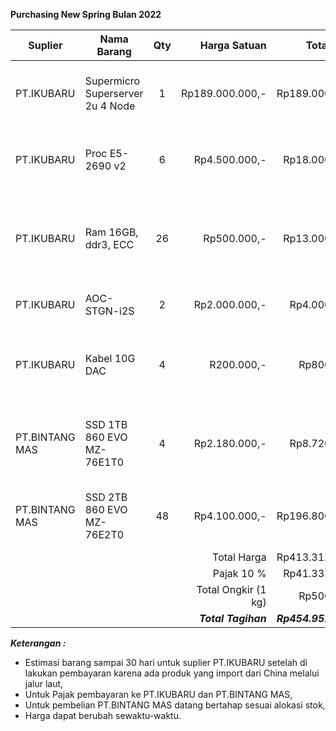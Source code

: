 **Purchasing New Spring Bulan 2022**

| Suplier        | Nama Barang                      | Qty |        Harga Satuan |           Total Harga | Keterangan                                          |
| -------------- | -------------------------------- | :-: | ------------------: | --------------------: | --------------------------------------------------- |
| PT.IKUBARU     | Supermicro Superserver 2u 4 Node |  1  |     Rp189.000.000,- |       Rp189.000.000,- | Tambahan Compute Kridosono dari total 3 compute     |
| PT.IKUBARU     | Proc E5-2690 v2                  |  6  |       Rp4.500.000,- |        Rp18.000.000,- | Mengganti Prosesor node storage 5 dan node6         |
| PT.IKUBARU     | Ram 16GB, ddr3, ECC              | 26  |         Rp500.000,- |        Rp13.000.000,- | Menambah Memory Ceph menjadi 208GB per Node Storage |
| PT.IKUBARU     | AOC-STGN-i2S                     |  2  |       Rp2.000.000,- |         Rp4.000.000,- | Card 10 G per node 1 pcs                            |
| PT.IKUBARU     | Kabel 10G DAC                    |  4  |          R200.000,- |           Rp800.000,- | Kabel 10G per node 2pcs 2Meter (Merk Lokal).        |
| PT.BINTANG MAS | SSD 1TB 860 EVO MZ-76E1T0        |  4  |       Rp2.180.000,- |         Rp8.720.000,- | Untuk OS Node Storage tanpa raid1, per node 2pcs    |
| PT.BINTANG MAS | SSD 2TB 860 EVO MZ-76E2T0        | 48  |       Rp4.100.000,- |       Rp196.800.000,- | Untuk Storage Ceph, per node 24 ssd                 |
|                |                                  |     |         Total Harga |       Rp413.312.000,- |                                                     |
|                |                                  |     |         Pajak  10 % |        Rp41.331.200,- |                                                     |
|                |                                  |     | Total Ongkir (1 kg) |           Rp500.000,- |                                                     |
|                |                                  |     | ***Total Tagihan*** | ***Rp454.951.200,-*** |                                                     |



***Keterangan :***
- Estimasi barang sampai 30 hari untuk suplier PT.IKUBARU setelah di lakukan pembayaran karena ada produk yang import dari China melalui jalur laut,
- Untuk Pajak pembayaran ke PT.IKUBARU dan PT.BINTANG MAS,
- Untuk pembelian PT.BINTANG MAS datang bertahap sesuai alokasi stok,
- Harga dapat berubah sewaktu-waktu.
